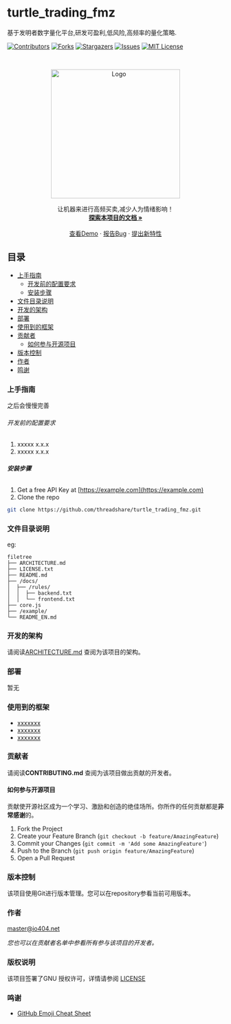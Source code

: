 

# turtle_trading_fmz

基于发明者数字量化平台,研发可盈利,低风险,高频率的量化策略.

<!-- PROJECT SHIELDS -->

[![Contributors][contributors-shield]][contributors-url]
[![Forks][forks-shield]][forks-url]
[![Stargazers][stars-shield]][stars-url]
[![Issues][issues-shield]][issues-url]
[![MIT License][license-shield]][license-url]

<!-- PROJECT LOGO -->
<br />

<p align="center">
  <a href="https://github.com/threadshare/turtle_trading_fmz/">
    <img src="https://img.zuoyebang.cc/logo.jpg" alt="Logo" width="300" height="300">
  </a>
  <p align="center">
    让机器来进行高频买卖,减少人为情绪影响！
    <br />
    <a href="https://github.com/threadshare/turtle_trading_fmz"><strong>探索本项目的文档 »</strong></a>
    <br />
    <br />
    <a href="https://github.com/threadshare/turtle_trading_fmz">查看Demo</a>
    ·
    <a href="https://github.com/threadshare/turtle_trading_fmz/issues">报告Bug</a>
    ·
    <a href="https://github.com/threadshare/turtle_trading_fmz/issues">提出新特性</a>
  </p>

</p>

 
## 目录

- [上手指南](#上手指南)
  - [开发前的配置要求](#开发前的配置要求)
  - [安装步骤](#安装步骤)
- [文件目录说明](#文件目录说明)
- [开发的架构](#开发的架构)
- [部署](#部署)
- [使用到的框架](#使用到的框架)
- [贡献者](#贡献者)
  - [如何参与开源项目](#如何参与开源项目)
- [版本控制](#版本控制)
- [作者](#作者)
- [鸣谢](#鸣谢)

### 上手指南

之后会慢慢完善



###### 开发前的配置要求

1. xxxxx x.x.x
2. xxxxx x.x.x

###### **安装步骤**

1. Get a free API Key at [https://example.com](https://example.com)
2. Clone the repo

```sh
git clone https://github.com/threadshare/turtle_trading_fmz.git
```

### 文件目录说明
eg:

```
filetree 
├── ARCHITECTURE.md
├── LICENSE.txt
├── README.md
├── /docs/
│  ├── /rules/
│  │  ├── backend.txt
│  │  └── frontend.txt
├── core.js
├── /example/
└── README_EN.md

```





### 开发的架构 

请阅读[ARCHITECTURE.md](https://github.com/threadshare/turtle_trading_fmz/ARCHITECTURE.md) 查阅为该项目的架构。

### 部署

暂无

### 使用到的框架

- [xxxxxxx](https://example.com)
- [xxxxxxx](https://example.com)
- [xxxxxxx](https://example.com)

### 贡献者

请阅读**CONTRIBUTING.md** 查阅为该项目做出贡献的开发者。

#### 如何参与开源项目

贡献使开源社区成为一个学习、激励和创造的绝佳场所。你所作的任何贡献都是**非常感谢**的。


1. Fork the Project
2. Create your Feature Branch (`git checkout -b feature/AmazingFeature`)
3. Commit your Changes (`git commit -m 'Add some AmazingFeature'`)
4. Push to the Branch (`git push origin feature/AmazingFeature`)
5. Open a Pull Request



### 版本控制

该项目使用Git进行版本管理。您可以在repository参看当前可用版本。

### 作者

master@io404.net

 *您也可以在贡献者名单中参看所有参与该项目的开发者。*

### 版权说明

该项目签署了GNU 授权许可，详情请参阅 [LICENSE](https://github.com/threadshare/turtle_trading_fmz/blob/master/LICENSE)

### 鸣谢


- [GitHub Emoji Cheat Sheet](https://www.webpagefx.com/tools/emoji-cheat-sheet)

<!-- links -->
[your-project-path]:threadshare/turtle_trading_fmz
[contributors-shield]: https://img.shields.io/github/contributors/threadshare/turtle_trading_fmz.svg?style=flat-square
[contributors-url]: https://github.com/threadshare/turtle_trading_fmz/graphs/contributors
[forks-shield]: https://img.shields.io/github/forks/threadshare/turtle_trading_fmz.svg?style=flat-square
[forks-url]: https://github.com/threadshare/turtle_trading_fmz/network/members
[stars-shield]: https://img.shields.io/github/stars/threadshare/turtle_trading_fmz.svg?style=flat-square
[stars-url]: https://github.com/threadshare/turtle_trading_fmz/stargazers
[issues-shield]: https://img.shields.io/github/issues/threadshare/turtle_trading_fmz.svg?style=flat-square
[issues-url]: https://img.shields.io/github/issues/threadshare/turtle_trading_fmz.svg
[license-shield]: https://img.shields.io/github/license/threadshare/turtle_trading_fmz.svg?style=flat-square
[license-url]: https://github.com/threadshare/turtle_trading_fmz/blob/master/LICENSE.txt





